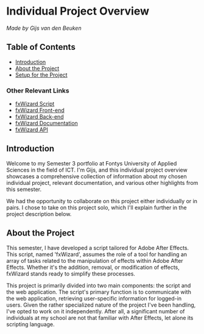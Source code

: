 # Individual Project Overview

_Made by Gijs van den Beuken_

## Table of Contents

- [Introduction](#heading-introduction)
- [About the Project](#heading-about-the-project)
- [Setup for the Project](#heading-setup-for-the-project)

### Other Relevant Links

- [fxWizard Script](https://github.com/gijsvdbeuken/fxWizard-script)
- [fxWizard Front-end](https://github.com/gijsvdbeuken/fxWizard-front-end)
- [fxWizard Back-end](https://github.com/gijsvdbeuken/fxWizard-back-end)
- [fxWizard Documentation](https://github.com/gijsvdbeuken/fxWizard-documentation)
- [fxWizard API](https://github.com/gijsvdbeuken/fxWizard-API)

## Introduction <a name="heading-introduction"></a>

Welcome to my Semester 3 portfolio at Fontys University of Applied Sciences in the field of ICT. I'm Gijs, and this individual project overview showcases a comprehensive collection of information about my chosen individual project, relevant documentation, and various other highlights from this semester.

We had the opportunity to collaborate on this project either individually or in pairs. I chose to take on this project solo, which I'll explain further in the project description below.

## About the Project <a name="heading-about-the-project"></a>

This semester, I have developed a script tailored for Adobe After Effects. This script, named 'fxWizard', assumes the role of a tool for handling an array of tasks related to the manipulation of effects within Adobe After Effects. Whether it's the addition, removal, or modification of effects, fxWizard stands ready to simplify these processes.

This project is primarily divided into two main components: the script and the web application. The script's primary function is to communicate with the web application, retrieving user-specific information for logged-in users. Given the rather specialized nature of the project I've been handling, I've opted to work on it independently. After all, a significant number of individuals at my school are not that familiar with After Effects, let alone its scripting language.
